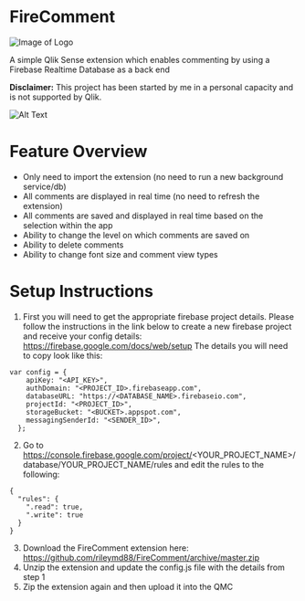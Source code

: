 # FireComment
![Image of Logo](https://github.com/rileymd88/FireComment/blob/master/FireComment.png)

A simple Qlik Sense extension which enables commenting by using a Firebase Realtime Database as a back end

**Disclaimer:** This project has been started by me in a personal capacity and is not supported by Qlik.

![Alt Text](https://github.com/rileymd88/FireComment/blob/master/FireComment.gif)

# Feature Overview
* Only need to import the extension (no need to run a new background service/db)
* All comments are displayed in real time (no need to refresh the extension)
* All comments are saved and displayed in real time based on the selection within the app
* Ability to change the level on which comments are saved on
* Ability to delete comments
* Ability to change font size and comment view types

# Setup Instructions
1. First you will need to get the appropriate firebase project details. Please follow the instructions in the link below to create a new firebase project and receive your config details: https://firebase.google.com/docs/web/setup The details you will need to copy look like this:

```
var config = {
    apiKey: "<API_KEY>",
    authDomain: "<PROJECT_ID>.firebaseapp.com",
    databaseURL: "https://<DATABASE_NAME>.firebaseio.com",
    projectId: "<PROJECT_ID>",
    storageBucket: "<BUCKET>.appspot.com",
    messagingSenderId: "<SENDER_ID>",
  };
 ```
2. Go to https://console.firebase.google.com/project/<YOUR_PROJECT_NAME>/database/YOUR_PROJECT_NAME/rules and edit the rules to the following:
```
{
  "rules": {
    ".read": true,
    ".write": true
  }
}
 ```
3. Download the FireComment extension here: https://github.com/rileymd88/FireComment/archive/master.zip
4. Unzip the extension and update the config.js file with the details from step 1
5. Zip the extension again and then upload it into the QMC
